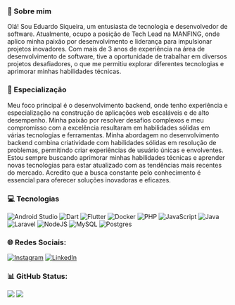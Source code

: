 ### 👋 Sobre mim 
Olá! Sou Eduardo Siqueira, um entusiasta de tecnologia e desenvolvedor de software. Atualmente, ocupo a posição de Tech Lead na MANFING, onde aplico minha paixão por desenvolvimento e liderança para impulsionar projetos inovadores.
Com mais de 3 anos de experiência na área de desenvolvimento de software, tive a oportunidade de trabalhar em diversos projetos desafiadores, o que me permitiu explorar diferentes tecnologias e aprimorar minhas habilidades técnicas.

### 🚀 Especialização
Meu foco principal é o desenvolvimento backend, onde tenho experiência e especialização na construção de aplicações web escaláveis e de alto desempenho. Minha paixão por resolver desafios complexos e meu compromisso com a excelência resultaram em habilidades sólidas em várias tecnologias e ferramentas.
Minha abordagem no desenvolvimento backend combina criatividade com habilidades sólidas em resolução de problemas, permitindo criar experiências de usuário únicas e envolventes.
Estou sempre buscando aprimorar minhas habilidades técnicas e aprender novas tecnologias para estar atualizado com as tendências mais recentes do mercado. Acredito que a busca constante pelo conhecimento é essencial para oferecer soluções inovadoras e eficazes.

### 💻 Tecnologias
![Android Studio](https://img.shields.io/badge/Android%20Studio-3DDC84.svg?style=for-the-badge&logo=android-studio&logoColor=white) ![Dart](https://img.shields.io/badge/dart-%230175C2.svg?style=for-the-badge&logo=dart&logoColor=white) ![Flutter](https://img.shields.io/badge/Flutter-%2302569B.svg?style=for-the-badge&logo=Flutter&logoColor=white) ![Docker](https://img.shields.io/badge/docker-%230db7ed.svg?style=for-the-badge&logo=docker&logoColor=white) ![PHP](https://img.shields.io/badge/php-%23777BB4.svg?style=for-the-badge&logo=php&logoColor=white) ![JavaScript](https://img.shields.io/badge/javascript-%23323330.svg?style=for-the-badge&logo=javascript&logoColor=%23F7DF1E) ![Java](https://img.shields.io/badge/java-%23ED8B00.svg?style=for-the-badge&logo=openjdk&logoColor=white) ![Laravel](https://img.shields.io/badge/laravel-%23FF2D20.svg?style=for-the-badge&logo=laravel&logoColor=white) ![NodeJS](https://img.shields.io/badge/node.js-6DA55F?style=for-the-badge&logo=node.js&logoColor=white) ![MySQL](https://img.shields.io/badge/mysql-%2300f.svg?style=for-the-badge&logo=mysql&logoColor=white) ![Postgres](https://img.shields.io/badge/postgres-%23316192.svg?style=for-the-badge&logo=postgresql&logoColor=white) 

### 🌐 Redes Sociais:
<a href="https://www.instagram.com/eduh.siqueira/" target="_blank"><img src="https://img.shields.io/badge/Instagram-%23E4405F.svg?logo=Instagram&logoColor=white" alt="Instagram"></a> <a href="https://www.linkedin.com/in/eduardo-siqueira-a997861a1/" target="_blank"><img src="https://img.shields.io/badge/LinkedIn-%230077B5.svg?logo=linkedin&logoColor=white" alt="LinkedIn"></a>

### 📊 GitHub Status:
<img src="https://streak-stats.demolab.com?user=DukaSiqueira&theme=dark&border_radius=5&exclude_days=Sun%2CSat&card_width=400" /> <img src="https://github-readme-stats-wheat-two-53.vercel.app/api/top-langs/?username=DukaSiqueira&theme=dark&hide_border=false&include_all_commits=true&count_private=true" />
